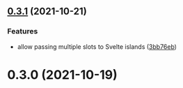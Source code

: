 ## [0.3.1](https://github.com/ElMassimo/iles/compare/prerender@0.3.0...prerender@0.3.1) (2021-10-21)


### Features

* allow passing multiple slots to Svelte islands ([3bb76eb](https://github.com/ElMassimo/iles/commit/3bb76eb592c36a5a2249af92a43e97aa84fd4140))



# 0.3.0 (2021-10-19)



